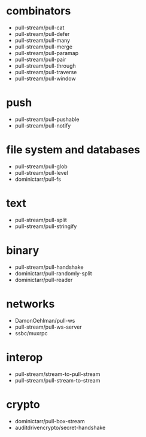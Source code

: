 # combinators

* pull-stream/pull-cat
* pull-stream/pull-defer
* pull-stream/pull-many
* pull-stream/pull-merge
* pull-stream/pull-paramap
* pull-stream/pull-pair
* pull-stream/pull-through
* pull-stream/pull-traverse
* pull-stream/pull-window

# push

* pull-stream/pull-pushable
* pull-stream/pull-notify

# file system and databases

* pull-stream/pull-glob
* pull-stream/pull-level
* dominictarr/pull-fs

# text

* pull-stream/pull-split
* pull-stream/pull-stringify

# binary

* pull-stream/pull-handshake
* dominictarr/pull-randomly-split
* dominictarr/pull-reader

# networks

* DamonOehlman/pull-ws
* pull-stream/pull-ws-server
* ssbc/muxrpc

# interop

* pull-stream/stream-to-pull-stream
* pull-stream/pull-stream-to-stream

# crypto

* dominictarr/pull-box-stream
* auditdrivencrypto/secret-handshake

